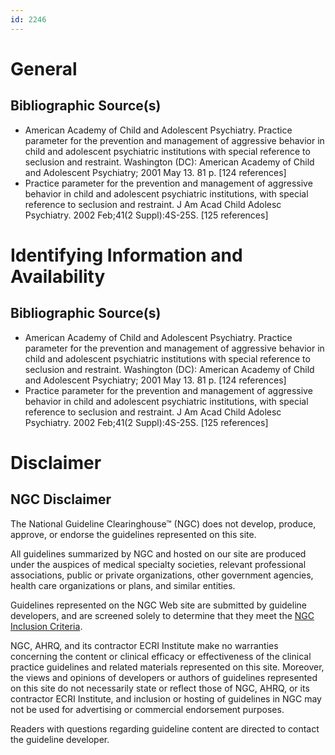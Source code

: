 ```yaml
---
id: 2246
---
```


# General

## Bibliographic Source(s)

- American Academy of Child and Adolescent Psychiatry. Practice parameter for the prevention and management of aggressive behavior in child and adolescent psychiatric institutions with special reference to seclusion and restraint. Washington (DC): American Academy of Child and Adolescent Psychiatry; 2001 May 13. 81 p. [124 references]
- Practice parameter for the prevention and management of aggressive behavior in child and adolescent psychiatric institutions, with special reference to seclusion and restraint. J Am Acad Child Adolesc Psychiatry. 2002 Feb;41(2 Suppl):4S-25S. [125 references]

# Identifying Information and Availability

## Bibliographic Source(s)

- American Academy of Child and Adolescent Psychiatry. Practice parameter for the prevention and management of aggressive behavior in child and adolescent psychiatric institutions with special reference to seclusion and restraint. Washington (DC): American Academy of Child and Adolescent Psychiatry; 2001 May 13. 81 p. [124 references]
- Practice parameter for the prevention and management of aggressive behavior in child and adolescent psychiatric institutions, with special reference to seclusion and restraint. J Am Acad Child Adolesc Psychiatry. 2002 Feb;41(2 Suppl):4S-25S. [125 references]

# Disclaimer

## NGC Disclaimer

The National Guideline Clearinghouse™ (NGC) does not develop, produce, approve, or endorse the guidelines represented on this site.

All guidelines summarized by NGC and hosted on our site are produced under the auspices of medical specialty societies, relevant professional associations, public or private organizations, other government agencies, health care organizations or plans, and similar entities.

Guidelines represented on the NGC Web site are submitted by guideline developers, and are screened solely to determine that they meet the [NGC Inclusion Criteria](/help-and-about/summaries/inclusion-criteria).

NGC, AHRQ, and its contractor ECRI Institute make no warranties concerning the content or clinical efficacy or effectiveness of the clinical practice guidelines and related materials represented on this site. Moreover, the views and opinions of developers or authors of guidelines represented on this site do not necessarily state or reflect those of NGC, AHRQ, or its contractor ECRI Institute, and inclusion or hosting of guidelines in NGC may not be used for advertising or commercial endorsement purposes.

Readers with questions regarding guideline content are directed to contact the guideline developer.


